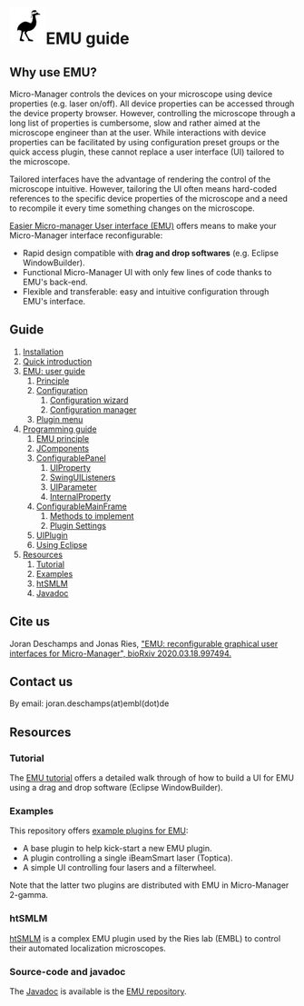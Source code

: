 # ![EMU](img/logo64.png)EMU guide



## Why use EMU?    <a name="why"></a>  

Micro-Manager controls the devices on your microscope using device properties (e.g. laser on/off). All device properties can be accessed through the device property browser. However, controlling the microscope through a long list of properties is cumbersome, slow and rather aimed at the microscope engineer than at the user. While interactions with device properties can be facilitated by using configuration preset groups or the quick access plugin, these cannot replace a user interface (UI) tailored to the microscope. 

Tailored interfaces have the advantage of rendering the control of the microscope intuitive. However, tailoring the UI often means hard-coded references to the specific device properties of the microscope and a need to recompile it every time something changes on the microscope.

[Easier Micro-manager User interface (EMU)]( https://github.com/jdeschamps/EMU ) offers means to make your Micro-Manager interface reconfigurable:

- Rapid design compatible with **drag and drop softwares** (e.g. Eclipse WindowBuilder).
- Functional Micro-Manager UI with only few lines of code thanks to EMU's back-end.
- Flexible and transferable: easy and intuitive configuration through EMU's interface.



## Guide <a name="guide"></a>  

1. [Installation](installation.md)
2. [Quick introduction](quickintro.md)
3. [EMU: user guide](userguide.md)
   1. [Principle](userguide.md#principle)
   2. [Configuration](userguide.md#configuration)
      1. [Configuration wizard](userguide.md#confwiz)
      2. [Configuration manager](userguide.md#confwiz)
   3. [Plugin menu](userguide.md#plugmenu)
4. [Programming guide](programmingguide.md)
   1. [EMU principle](programmingguide.md)
   2. [JComponents](jcomponents.md)
   3. [ConfigurablePanel](configurablepanel.md)
      1. [UIProperty](uiproperty.md)
      2. [SwingUIListeners](uiproperty.md#swing)
      3. [UIParameter](uiparameter.md)
      4. [InternalProperty](internalproperty.md)
   4. [ConfigurableMainFrame](configurablemainframe.md)
      1. [Methods to implement](configurablemainframe.md)
      2. [Plugin Settings](configurablemainframe.md#settings)
   5. [UIPlugin](plugin.md)
   6. [Using Eclipse](usingeclipse.md)
5. [Resources](#resources)
   1. [Tutorial](#tuto)
   2. [Examples](#expl)
   3. [htSMLM](#htsmlm)
   4. [Javadoc](#javadoc)

## Cite us
Joran Deschamps and Jonas Ries, ["EMU: reconfigurable graphical user interfaces for Micro-Manager", bioRxiv 2020.03.18.997494.](https://www.biorxiv.org/content/10.1101/2020.03.18.997494v1)


## Contact us

By email:  joran.deschamps(at)embl(dot)de


## Resources  <a name="resources"></a>  

### Tutorial  <a name="tuto"></a>  

The [EMU tutorial](tutorial) offers a detailed walk through of how to build a UI for EMU using a drag and drop software (Eclipse WindowBuilder). 

### Examples   <a name="expl"></a>  

This repository offers [example plugins for EMU](examples):

- A base plugin to help kick-start a new EMU plugin.
- A plugin controlling a single iBeamSmart laser (Toptica).
- A simple UI controlling four lasers and a filterwheel.

Note that the latter two plugins are distributed with EMU in Micro-Manager 2-gamma.

### htSMLM  <a name="htsmlm"></a>    

[htSMLM]( https://github.com/jdeschamps/htSMLM ) is a complex EMU plugin used by the Ries lab (EMBL) to control their automated localization microscopes. 

### Source-code and javadoc<a name="javadoc"></a>    

The [Javadoc]( https://jdeschamps.github.io/EMU/ ) is available is the [EMU repository]( https://github.com/jdeschamps/EMU ).
